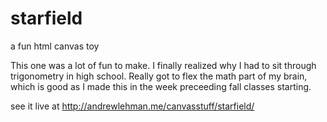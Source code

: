 # starfield
a fun html canvas toy


This one was a lot of fun to make. I finally realized why I had to sit through trigonometry in high school. Really got to flex the math part of my brain, which is good as I made this in the week preceeding fall classes starting.

see it live at http://andrewlehman.me/canvasstuff/starfield/

